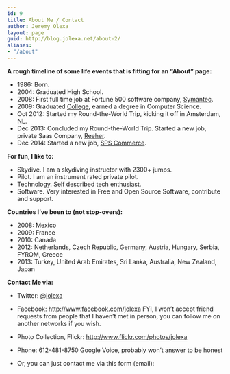 ```yaml
---
id: 9
title: About Me / Contact
author: Jeremy Olexa
layout: page
guid: http://blog.jolexa.net/about-2/
aliases:
- "/about"
---
```

**A rough timeline of some life events that is fitting for an &#8220;About&#8221; page:**

  * 1986: Born.
  * 2004: Graduated High School.
  * 2008: First full time job at Fortune 500 software company, [Symantec][1].
  * 2009: Graduated [College][2], earned a degree in Computer Science.
  * Oct 2012: Started my Round-the-World Trip, kicking it off in Amsterdam, NL.
  * Dec 2013: Concluded my Round-the-World Trip. Started a new job, private Saas Company, [Reeher][3].
  * Dec 2014: Started a new job, [SPS Commerce][4].

**For fun, I like to:**

  * Skydive. I am a skydiving instructor with 2300+ jumps.
  * Pilot. I am an instrument rated private pilot.
  * Technology. Self described tech enthusiast.
  * Software. Very interested in Free and Open Source Software, contribute and support.

**Countries I&#8217;ve been to (not stop-overs):**

  * 2008: Mexico
  * 2009: France
  * 2010: Canada
  * 2012: Netherlands, Czech Republic, Germany, Austria, Hungary, Serbia, FYROM, Greece
  * 2013: Turkey, United Arab Emirates, Sri Lanka, Australia, New Zealand, Japan

**Contact Me via:**

  * Twitter: [@jolexa][5]
  * Facebook: <http://www.facebook.com/jolexa> FYI, I won&#8217;t accept friend requests from people that I haven&#8217;t met in person, you can follow me on another networks if you wish. 
  * Photo Collection, Flickr: <http://www.flickr.com/photos/jolexa> 



  * Phone: 612-481-8750 Google Voice, probably won&#8217;t answer to be honest

  * Or, you can just contact me via this form (email):

<div id='contact-form-9'>
</div>

 [1]: http://www.symantec.com/
 [2]: http://cse.umn.edu/index.php
 [3]: http://www.reeher.com
 [4]: http://www.spscommerce.com/
 [5]: http://twitter.com/jolexa
